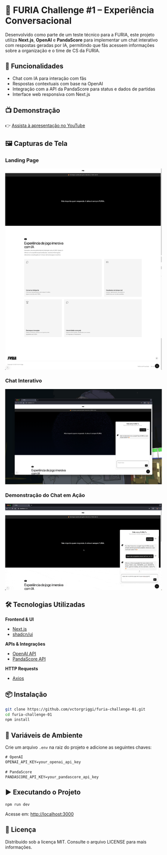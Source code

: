 # 🦁 FURIA Challenge #1 – Experiência Conversacional

Desenvolvido como parte de um teste técnico para a FURIA, este projeto utiliza **Next.js**, **OpenAI** e **PandaScore** para implementar um chat interativo com respostas geradas por IA, permitindo que fãs acessem informações sobre a organização e o time de CS da FURIA.

## 🚀 Funcionalidades

- Chat com IA para interação com fãs
- Respostas contextuais com base na OpenAI
- Integração com a API da PandaScore para status e dados de partidas
- Interface web responsiva com Next.js

## 📺 Demonstração

👉 [Assista à apresentação no YouTube](https://www.youtube.com/seu-link-aqui)

## 🖼️ Capturas de Tela

### Landing Page

![Landing Page](./public/landing-page.png)

### Chat Interativo

![Chat](./public/chat-interface.png)

### Demonstração do Chat em Ação

![Demo GIF](./public/chat-demo.gif)

## 🛠️ Tecnologias Utilizadas

**Frontend & UI**

- [Next.js](https://nextjs.org/)
- [shadcn/ui](https://ui.shadcn.com/)

**APIs & Integrações**

- [OpenAI API](https://platform.openai.com/)
- [PandaScore API](https://developers.pandascore.co/)

**HTTP Requests**

- [Axios](https://axios-http.com/)

## 📦 Instalação

```bash
git clone https://github.com/vctorgriggi/furia-challenge-01.git
cd furia-challenge-01
npm install
```

## 🔐 Variáveis de Ambiente

Crie um arquivo `.env` na raiz do projeto e adicione as seguintes chaves:

```env
# OpenAI
OPENAI_API_KEY=your_openai_api_key

# PandaScore
PANDASCORE_API_KEY=your_pandascore_api_key
```

## ▶️ Executando o Projeto

```bash
npm run dev
```

Acesse em: [http://localhost:3000](http://localhost:3000)

## 📄 Licença

Distribuído sob a licença MIT. Consulte o arquivo LICENSE para mais informações.
